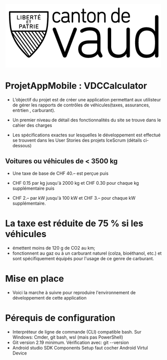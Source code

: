 ![introBanner](VD_logo.png)
# ProjetAppMobile : VDCCalculator
* L’objectif du projet est de créer une application permettant aux utilisteur de gérer les rapports de contrôles de véhicules(taxes, assurances, entrtien , carburant).

* Un premier niveau de détail des fonctionnalités du site se trouve dans le cahier des charges

* Les spécifications exactes sur lesquelles le développement est effectué se trouvent dans les User Stories des projets IceScrum (détails ci-dessous)

## Voitures ou véhicules de < 3500 kg
* Une taxe de base de CHF 40.– est perçue puis

* CHF 0.15 par kg jusqu'à 2000 kg et CHF 0.30 pour chaque kg supplémentaire puis
* CHF 2.– par kW jusqu'à 100 kW et CHF 3.– pour chaque kW supplémentaire.
# La taxe est réduite de 75 % si les véhicules

* émettent moins de 120 g de CO2 au km;
* fonctionnent au gaz ou à un carburant naturel (colza, bioéthanol, etc.) et sont spécifiquement équipés pour l'usage de ce genre de  carburant.

# Mise en place
* Voici la marche à suivre pour reproduire l'environnement de développement de cette application

# Pérequis de configuration
* Interpréteur de ligne de commande (CLI) compatible bash. Sur Windows: Cmder, git bash, wsl (mais pas PowerShell)
* Git version 2.19 minimum. Vérification avec: git --version
* Android studio SDK Components Setup faut cocher Android Virtul Device 
